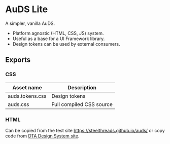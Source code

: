 # AuDS Lite

A simpler, vanilla AuDS. 

* Platform agnostic (HTML, CSS, JS) system.
* Useful as a base for a UI Framework library. 
* Design tokens can be used by external consumers.

## Exports 

### CSS

| Asset name | Description |
| - | - |
| auds.tokens.css | Design tokens |
| auds.css | Full compiled CSS source |

### HTML

Can be copied from the test site https://steelthreads.github.io/auds/ or copy code from [DTA Design System site](https://designsystem.gov.au/components/callout/). 
